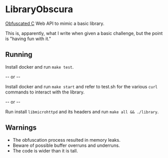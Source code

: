 # LibraryObscura
[Obfuscated C](https://www.ioccc.org/) Web API to mimic a basic library.

This is, apparently, what I write when given a basic challenge, but the point is "having fun with it."

## Running
Install docker and run `make test`.

-- or --

Install docker and run `make start` and refer to test.sh for the various `curl` commands to interact with the library.

-- or --

Run install `libmicrohttpd` and its headers and run `make all && ./library`.

## Warnings
- The obfuscation process resulted in memory leaks.
- Beware of possible buffer overruns and underruns.
- The code is wider than it is tall.
